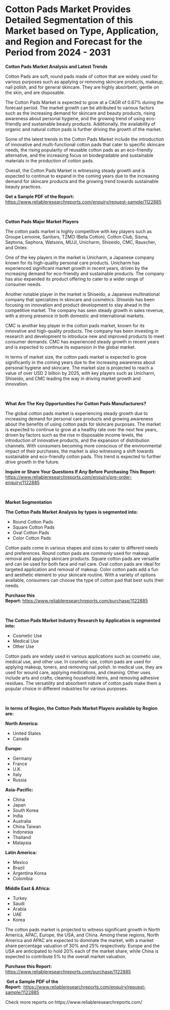 <p><h1>Cotton Pads Market Provides Detailed Segmentation of this Market based on Type, Application, and Region and Forecast for the Period from 2024 - 2031</h1></p><p><strong>Cotton Pads Market Analysis and Latest Trends</strong></p>
<p><p>Cotton Pads are soft, round pads made of cotton that are widely used for various purposes such as applying or removing skincare products, makeup, nail polish, and for general skincare. They are highly absorbent, gentle on the skin, and are disposable.</p><p>The Cotton Pads Market is expected to grow at a CAGR of 0.67% during the forecast period. The market growth can be attributed to various factors such as the increasing demand for skincare and beauty products, rising awareness about personal hygiene, and the growing trend of using eco-friendly and sustainable beauty products. Additionally, the availability of organic and natural cotton pads is further driving the growth of the market.</p><p>Some of the latest trends in the Cotton Pads Market include the introduction of innovative and multi-functional cotton pads that cater to specific skincare needs, the rising popularity of reusable cotton pads as an eco-friendly alternative, and the increasing focus on biodegradable and sustainable materials in the production of cotton pads.</p><p>Overall, the Cotton Pads Market is witnessing steady growth and is expected to continue to expand in the coming years due to the increasing demand for skincare products and the growing trend towards sustainable beauty practices.</p></p>
<p><strong>Get a Sample PDF of the Report:&nbsp;</strong> <a href="https://www.reliableresearchreports.com/enquiry/request-sample/1122885">https://www.reliableresearchreports.com/enquiry/request-sample/1122885</a></p>
<p>&nbsp;</p>
<p><strong>Cotton Pads Major Market Players</strong></p>
<p><p>The cotton pads market is highly competitive with key players such as Groupe Lemoine, Sanitars, TZMO (Bella Cotton), Cotton Club, Sisma, Septona, Sephora, Watsons, MUJI, Unicharm, Shiseido, CMC, Rauscher, and Ontex.</p><p>One of the key players in the market is Unicharm, a Japanese company known for its high-quality personal care products. Unicharm has experienced significant market growth in recent years, driven by the increasing demand for eco-friendly and sustainable products. The company has also expanded its product offering to cater to a wider range of consumer needs.</p><p>Another notable player in the market is Shiseido, a Japanese multinational company that specializes in skincare and cosmetics. Shiseido has been focusing on innovation and product development to stay ahead in the competitive market. The company has seen steady growth in sales revenue, with a strong presence in both domestic and international markets.</p><p>CMC is another key player in the cotton pads market, known for its innovative and high-quality products. The company has been investing in research and development to introduce new and improved products to meet consumer demands. CMC has experienced steady growth in recent years and is expected to continue its expansion in the global market.</p><p>In terms of market size, the cotton pads market is expected to grow significantly in the coming years due to the increasing awareness about personal hygiene and skincare. The market size is projected to reach a value of over USD 2 billion by 2025, with key players such as Unicharm, Shiseido, and CMC leading the way in driving market growth and innovation.</p></p>
<p>&nbsp;</p>
<p><strong>What Are The Key Opportunities For Cotton Pads Manufacturers?</strong></p>
<p><p>The global cotton pads market is experiencing steady growth due to increasing demand for personal care products and growing awareness about the benefits of using cotton pads for skincare purposes. The market is expected to continue to grow at a healthy rate over the next few years, driven by factors such as the rise in disposable income levels, the introduction of innovative products, and the expansion of distribution channels. With consumers becoming more conscious of the environmental impact of their purchases, the market is also witnessing a shift towards sustainable and eco-friendly cotton pads. This trend is expected to further drive growth in the future.</p></p>
<p><strong>Inquire or Share Your Questions If Any Before Purchasing This Report:</strong> <a href="https://www.reliableresearchreports.com/enquiry/pre-order-enquiry/1122885">https://www.reliableresearchreports.com/enquiry/pre-order-enquiry/1122885</a></p>
<p>&nbsp;</p>
<p><strong>Market Segmentation</strong></p>
<p><strong>The Cotton Pads Market Analysis by types is segmented into:</strong></p>
<p><ul><li>Round Cotton Pads</li><li>Square Cotton Pads</li><li>Oval Cotton Pads</li><li>Color Cotton Pads</li></ul></p>
<p><p>Cotton pads come in various shapes and sizes to cater to different needs and preferences. Round cotton pads are commonly used for makeup removal and applying skincare products. Square cotton pads are versatile and can be used for both face and nail care. Oval cotton pads are ideal for targeted application and removal of makeup. Color cotton pads add a fun and aesthetic element to your skincare routine. With a variety of options available, consumers can choose the type of cotton pad that best suits their needs.</p></p>
<p><strong>Purchase this Report:&nbsp;</strong><a href="https://www.reliableresearchreports.com/purchase/1122885">https://www.reliableresearchreports.com/purchase/1122885</a></p>
<p>&nbsp;</p>
<p><strong>The Cotton Pads Market Industry Research by Application is segmented into:</strong></p>
<p><ul><li>Cosmetic Use</li><li>Medical Use</li><li>Other Use</li></ul></p>
<p><p>Cotton pads are widely used in various applications such as cosmetic use, medical use, and other use. In cosmetic use, cotton pads are used for applying makeup, toners, and removing nail polish. In medical use, they are used for wound care, applying medications, and cleaning. Other uses include arts and crafts, cleaning household items, and removing adhesive residues. The versatility and absorbent nature of cotton pads make them a popular choice in different industries for various purposes.</p></p>
<p>&nbsp;</p>
<p><strong>In terms of Region, the Cotton Pads Market Players available by Region are:</strong></p>
<p>
    <p> <strong> North America: </strong>
        <ul>
            <li>United States</li>
            <li>Canada</li>
        </ul>
        </p> 
    <p> <strong> Europe: </strong>
        <ul>
            <li>Germany</li>
            <li>France</li>
            <li>U.K.</li>
            <li>Italy</li>
            <li>Russia</li>
        </ul>
        </p> 
    <p> <strong> Asia-Pacific: </strong>
        <ul>
            <li>China</li>
            <li>Japan</li>
            <li>South Korea</li>
            <li>India</li>
            <li>Australia</li>
            <li>China Taiwan</li>
            <li>Indonesia</li>
            <li>Thailand</li>
            <li>Malaysia</li>
        </ul>
        </p> 
    <p> <strong> Latin America: </strong>
        <ul>
            <li>Mexico</li>
            <li>Brazil</li>
            <li>Argentina Korea</li>
            <li>Colombia</li>
        </ul>
        </p> 
    <p> <strong> Middle East & Africa: </strong>
        <ul>
            <li>Turkey</li>
            <li>Saudi</li>
            <li>Arabia</li>
            <li>UAE</li>
            <li>Korea</li>
        </ul>
    </p>
    </p>
<p><p>The cotton pads market is projected to witness significant growth in North America, APAC, Europe, the USA, and China. Among these regions, North America and APAC are expected to dominate the market, with a market share percentage valuation of 30% and 25% respectively. Europe and the USA are anticipated to hold 20% each of the market share, while China is expected to contribute 5% to the overall market valuation.</p></p>
<p><strong>Purchase this Report: </strong><a href="https://www.reliableresearchreports.com/purchase/1122885">https://www.reliableresearchreports.com/purchase/1122885</a></p>
<p>&nbsp;<strong>Get a Sample PDF of the Report:&nbsp;&nbsp;</strong><a href="https://www.reliableresearchreports.com/enquiry/request-sample/1122885">https://www.reliableresearchreports.com/enquiry/request-sample/1122885</a></p>
<p><strong></strong></p>
<p>Check more reports on https://www.reliableresearchreports.com/</p>
